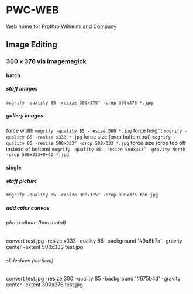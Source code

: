 # PWC-WEB

Web home for Prothro Wilhelmi and Company

## Image Editing

### 300 x 376 via imagemagick

#### batch
##### staff images
`mogrify -quality 85 -resize 300x375^ -crop 300x375 *.jpg`

##### gallery images
force width
`mogrify -quality 85 -resize 500 *.jpg`
force height
`mogrify -quality 85 -resize x333 *.jpg`
force size (crop bottom out)
`mogrify -quality 85 -resize 500x333^ -crop 500x333 *.jpg`
force size (crop top off instead of bottom)
`mogrify -quality 85 -resize 500x333^ -gravity North -crop 500x333+0+42 *.jpg`

#### single

##### staff picture
`mogrify -quality 85 -resize 300x375^ -crop 300x375 tom.jpg`

##### add color canvas

###### photo album (horizontal)
convert test.jpg -resize x333 -quality 85 -background '#9a8b7a' -gravity center -extent 500x333 test.jpg

###### slideshow (vertical)
convert test.jpg -resize 300 -quality 85 -background '#675b4d' -gravity center -extent 300x376 test.jpg
